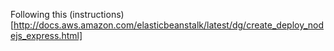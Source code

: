 
Following this (instructions)[http://docs.aws.amazon.com/elasticbeanstalk/latest/dg/create_deploy_nodejs_express.html]